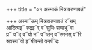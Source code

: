 +++
title = "०१ अस्माकं मित्रावरुणावतं"

+++
अस्मा᳓कम् मित्रावरुणावतं र᳓थम्  
आदित्यइ᳓ रुद्रइ᳓र् व᳓सुभिः सचाभु᳓वा  
प्र᳓ य᳓द् व᳓यो न᳓ प᳓प्तन् व᳓स्मनस् प᳓रि  
श्रवस्य᳓वो हृ᳓षीवन्तो वनर्ष᳓दः